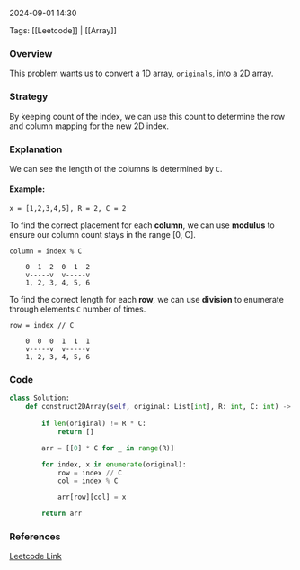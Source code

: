 
2024-09-01 14:30

Tags: [[Leetcode]] | [[Array]]


### Overview
This problem wants us to convert a 1D array, `originals`, into a 2D array.

### Strategy
By keeping count of the index, we can use this count to determine the row and column mapping for the new 2D index. 

### Explanation
We can see the length of the columns is determined by `C`. 

#### Example: 
```
x = [1,2,3,4,5], R = 2, C = 2
```

To find the correct placement for each **column**, we can use **modulus** to ensure our column count stays in the range [0, C].
```columns
column = index % C

    0  1  2  0  1  2 
    v-----v  v-----v
    1, 2, 3, 4, 5, 6
```

To find the correct length for each **row**, we can use **division** to enumerate through elements `C` number of times.
```rows
row = index // C

    0  0  0  1  1  1 
    v-----v  v-----v
    1, 2, 3, 4, 5, 6

```

### Code
```python
class Solution:
    def construct2DArray(self, original: List[int], R: int, C: int) -> List[List[int]]:
    
        if len(original) != R * C:
            return []

        arr = [[0] * C for _ in range(R)]

        for index, x in enumerate(original):
            row = index // C
            col = index % C

            arr[row][col] = x

        return arr
```

### References
[Leetcode Link](https://leetcode.com/problems/convert-1d-array-into-2d-array/)

